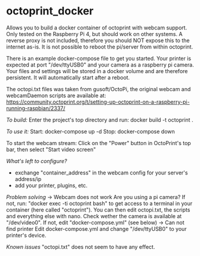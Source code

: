 # octoprint_docker

Allows you to build a docker container of octoprint with webcam support. Only tested on the Raspberry Pi 4, but should work on other systems. A reverse proxy is not included, therefore you should NOT expose this to the internet as-is. It is not possible to reboot the pi/server from within octoprint.

There is an example docker-compose file to get you started. Your printer is expected at port "/dev/ttyUSB0" and your camera as a raspberry pi camera. Your files and settings will be stored in a docker volume and are therefore persistent. It will automatically start after a reboot.

The octopi.txt files was taken from gusoft/OctoPi, the original webcam and webcamDaemon scripts are available at:  https://community.octoprint.org/t/setting-up-octoprint-on-a-raspberry-pi-running-raspbian/2337/



*To build:*
Enter the project's top directory and run:
docker build -t octoprint .

*To use it:*
Start:
docker-compose up -d
Stop:
docker-compose down

To start the webcam stream:
Click on the "Power" button in OctoPrint's top bar, then select "Start video screen"

*What's left to configure?*
- exchange "container_address" in the webcam config for your server's address/ip
- add your printer, plugins, etc.

*Problem solving*
-> Webcam does not work
Are you using a pi camera? If not, run:
"docker exec -ti octoprint bash"
to get access to a terminal in your container (here called "octoprint"). You can then edit octopi.txt, the scripts and everything else with nano. Check wether the camera is available at "/dev/video0". If not, edit "docker-compose.yml" (see below)
-> Can not find printer
Edit docker-compose.yml and change "/dev/ttyUSB0" to your printer's device.

*Known issues*
"octopi.txt" does not seem to have any effect.
